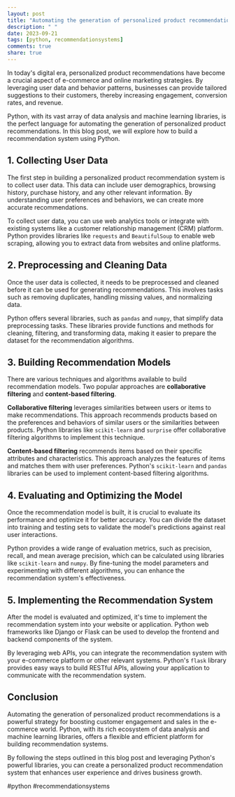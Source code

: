 ```yaml
---
layout: post
title: "Automating the generation of personalized product recommendations using Python"
description: " "
date: 2023-09-21
tags: [python, recommendationsystems]
comments: true
share: true
---
```


In today's digital era, personalized product recommendations have become a crucial aspect of e-commerce and online marketing strategies. By leveraging user data and behavior patterns, businesses can provide tailored suggestions to their customers, thereby increasing engagement, conversion rates, and revenue.

Python, with its vast array of data analysis and machine learning libraries, is the perfect language for automating the generation of personalized product recommendations. In this blog post, we will explore how to build a recommendation system using Python.

## 1. Collecting User Data

The first step in building a personalized product recommendation system is to collect user data. This data can include user demographics, browsing history, purchase history, and any other relevant information. By understanding user preferences and behaviors, we can create more accurate recommendations.

To collect user data, you can use web analytics tools or integrate with existing systems like a customer relationship management (CRM) platform. Python provides libraries like `requests` and `BeautifulSoup` to enable web scraping, allowing you to extract data from websites and online platforms.

## 2. Preprocessing and Cleaning Data

Once the user data is collected, it needs to be preprocessed and cleaned before it can be used for generating recommendations. This involves tasks such as removing duplicates, handling missing values, and normalizing data.

Python offers several libraries, such as `pandas` and `numpy`, that simplify data preprocessing tasks. These libraries provide functions and methods for cleaning, filtering, and transforming data, making it easier to prepare the dataset for the recommendation algorithms.

## 3. Building Recommendation Models

There are various techniques and algorithms available to build recommendation models. Two popular approaches are **collaborative filtering** and **content-based filtering**.

**Collaborative filtering** leverages similarities between users or items to make recommendations. This approach recommends products based on the preferences and behaviors of similar users or the similarities between products. Python libraries like `scikit-learn` and `surprise` offer collaborative filtering algorithms to implement this technique.

**Content-based filtering** recommends items based on their specific attributes and characteristics. This approach analyzes the features of items and matches them with user preferences. Python's `scikit-learn` and `pandas` libraries can be used to implement content-based filtering algorithms.

## 4. Evaluating and Optimizing the Model

Once the recommendation model is built, it is crucial to evaluate its performance and optimize it for better accuracy. You can divide the dataset into training and testing sets to validate the model's predictions against real user interactions.

Python provides a wide range of evaluation metrics, such as precision, recall, and mean average precision, which can be calculated using libraries like `scikit-learn` and `numpy`. By fine-tuning the model parameters and experimenting with different algorithms, you can enhance the recommendation system's effectiveness.

## 5. Implementing the Recommendation System

After the model is evaluated and optimized, it's time to implement the recommendation system into your website or application. Python web frameworks like Django or Flask can be used to develop the frontend and backend components of the system.

By leveraging web APIs, you can integrate the recommendation system with your e-commerce platform or other relevant systems. Python's `flask` library provides easy ways to build RESTful APIs, allowing your application to communicate with the recommendation system.

## Conclusion

Automating the generation of personalized product recommendations is a powerful strategy for boosting customer engagement and sales in the e-commerce world. Python, with its rich ecosystem of data analysis and machine learning libraries, offers a flexible and efficient platform for building recommendation systems.

By following the steps outlined in this blog post and leveraging Python's powerful libraries, you can create a personalized product recommendation system that enhances user experience and drives business growth.

#python #recommendationsystems